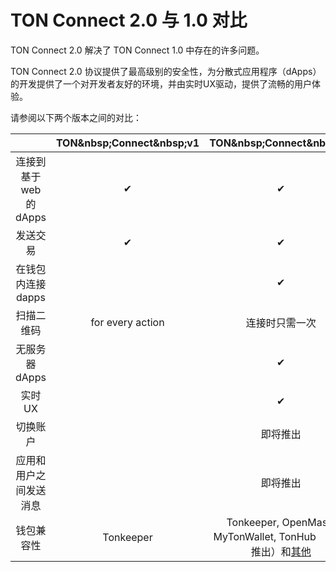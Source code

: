# TON Connect 2.0 与 1.0 对比

TON Connect 2.0 解决了 TON Connect 1.0 中存在的许多问题。

TON Connect 2.0 协议提供了最高级别的安全性，为分散式应用程序（dApps）的开发提供了一个对开发者友好的环境，并由实时UX驱动，提供了流畅的用户体验。

请参阅以下两个版本之间的对比：

|                   | TON&amp;nbsp;Connect&amp;nbsp;v1 |             TON&amp;nbsp;Connect&amp;nbsp;v2            |
| :---------------: | :----------------------------------------------------------------------: | :---------------------------------------------------------------------------------------------: |
| 连接到基于 web 的 dApps |                                    ✔︎                                    |                                                ✔︎                                               |
|        发送交易       |                                    ✔︎                                    |                                                ✔︎                                               |
|    在钱包内连接 dapps   |                                                                          |                                                ✔︎                                               |
|       扫描二维码       |                             for every action                             |                                             连接时只需一次                                             |
|     无服务器 dApps    |                                                                          |                                                ✔︎                                               |
|        实时UX       |                                                                          |                                                ✔︎                                               |
|        切换账户       |                                                                          |                                               即将推出                                              |
|    应用和用户之间发送消息    |                                                                          |                                               即将推出                                              |
|       钱包兼容性       |                                 Tonkeeper                                | Tonkeeper, OpenMask, MyTonWallet, TonHub （即将推出）和[其他](/participate/wallets/apps#basics-features) |
